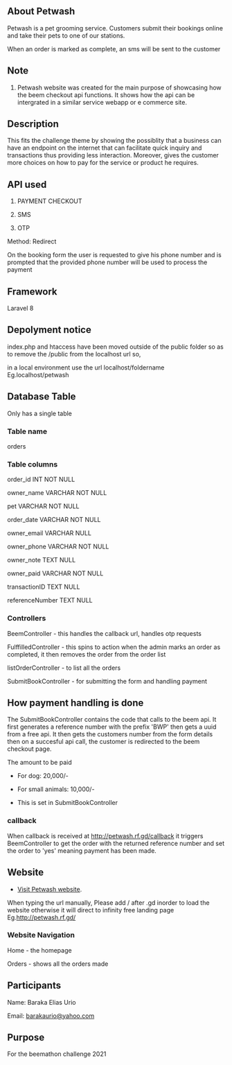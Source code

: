 

## About Petwash

Petwash is a pet grooming service. Customers submit their bookings online and take their pets to one of our stations.

When an order is marked as complete, an sms will be sent to the customer

## Note

1. Petwash website was created for the main purpose of showcasing how the beem checkout api functions. It shows how the api can be intergrated in a similar service webapp or e commerce site.


## Description
This fits the challenge theme by showing the possiblity that a business can have an endpoint on the internet that can facilitate quick inquiry and transactions thus providing less interaction. Moreover, gives the customer more choices on how to pay for the service or product he requires.


## API used

1. PAYMENT CHECKOUT

2. SMS 

3. OTP

Method: Redirect

On the booking form the user is requested to give his phone number and is prompted that the provided phone number will be used to process the payment

## Framework
Laravel 8

## Depolyment notice

index.php and htaccess have been moved outside of the public folder so as to remove the /public from the localhost url so,

in a local environment use the url localhost/foldername Eg.localhost/petwash

## Database Table

Only has a single table

### Table name

orders

### Table columns

order_id  INT   NOT NULL

owner_name      VARCHAR   NOT NULL

pet      VARCHAR     NOT NULL

order_date       VARCHAR    NOT NULL

owner_email     VARCHAR NULL

owner_phone      VARCHAR     NOT NULL

owner_note      TEXT        NULL

owner_paid      VARCHAR     NOT NULL

transactionID       TEXT        NULL

referenceNumber     TEXT        NULL

### Controllers
BeemController - this handles the callback url, handles otp requests 

FulffilledController - this spins to action when the admin marks an order as completed, it then removes the order from the order list

listOrderController - to list all the orders

SubmitBookController - for submitting the form and handling payment

## How payment handling is done
The SubmitBookController contains the code that calls to the beem api. It first generates a reference number with the prefix 'BWP' then gets a uuid from a free api. It then gets the customers number from the form details then on a succesful api call, the customer is redirected to the beem checkout page.

The amount to be paid

- For dog: 20,000/-

- For small animals: 10,000/-

- This is set in SubmitBookController




### callback
When callback is received at http://petwash.rf.gd/callback it triggers BeemController to get the order with  the returned reference number and set the order to 'yes' meaning payment has been made.

## Website
- [Visit Petwash website](http://petwash.rf.gd/).

When typing the url manually, Please add / after .gd inorder to load the website otherwise it will direct to infinity free landing page Eg.http://petwash.rf.gd/


### Website Navigation
Home  - the homepage

Orders  - shows all the orders made

## Participants

Name: Baraka Elias Urio

Email: barakaurio@yahoo.com



## Purpose
For the beemathon challenge 2021
